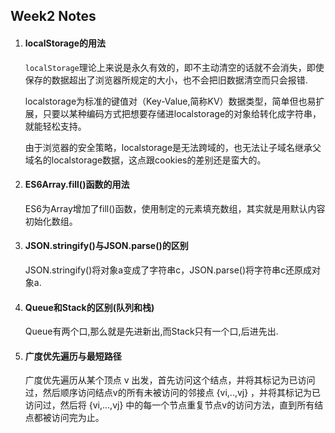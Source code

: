 ## Week2 Notes

1. #### localStorage的用法

   `localStorage`理论上来说是永久有效的，即不主动清空的话就不会消失，即使保存的数据超出了浏览器所规定的大小，也不会把旧数据清空而只会报错.

   localstorage为标准的键值对（Key-Value,简称KV）数据类型，简单但也易扩展，只要以某种编码方式把想要存储进localstorage的对象给转化成字符串，就能轻松支持。

   由于浏览器的安全策略，localstorage是无法跨域的，也无法让子域名继承父域名的localstorage数据，这点跟cookies的差别还是蛮大的。

2. #### ES6Array.fill()函数的用法

   ES6为Array增加了fill()函数，使用制定的元素填充数组，其实就是用默认内容初始化数组。

3. #### JSON.stringify()与JSON.parse()的区别

   JSON.stringify()将对象a变成了字符串c，JSON.parse()将字符串c还原成对象a.

4. #### Queue和Stack的区别(队列和栈)

   Queue有两个口,那么就是先进新出,而Stack只有一个口,后进先出.

5. #### 广度优先遍历与最短路径

   广度优先遍历从某个顶点 v 出发，首先访问这个结点，并将其标记为已访问过，然后顺序访问结点v的所有未被访问的邻接点 {vi,..,vj} ，并将其标记为已访问过，然后将 {vi,...,vj} 中的每一个节点重复节点v的访问方法，直到所有结点都被访问完为止。